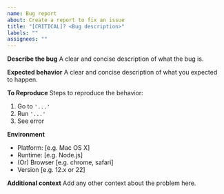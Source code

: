 ```yaml
---
name: Bug report
about: Create a report to fix an issue
title: "[CRITICAL]? <Bug description>"
labels: ""
assignees: ""
---
```


**Describe the bug**
A clear and concise description of what the bug is.

**Expected behavior**
A clear and concise description of what you expected to happen.

**To Reproduce**
Steps to reproduce the behavior:

1. Go to `'...'`
2. Run `'...'`
3. See error

**Environment**

- Platform: [e.g. Mac OS X]
- Runtime: [e.g. Node.js]
- (Or) Browser [e.g. chrome, safari]
- Version [e.g. 12.x or 22]

**Additional context**
Add any other context about the problem here.

